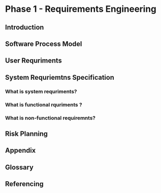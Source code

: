 # Phase 1 - Requirements Engineering

## Introduction 




## Software Process Model 



## User Requriments 

## System Requriemtns Specification 
### **What is system requriments?**

### **What is functional rquriments ?** 

### **What is non-functional requiremnts?**

## Risk Planning 

## Appendix 

## Glossary  

## Referencing 

